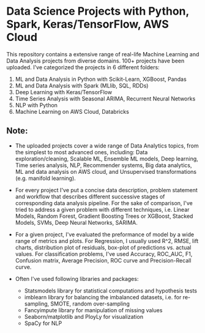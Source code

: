 # Data Science Projects with Python, Spark, Keras/TensorFlow, AWS Cloud
This repository contains a extensive range of real-life Machine Learning and Data Analysis projects from diverse domains. 100+ projects have been uploaded. I've categorized the projects in 6 different folders:
 1) ML and Data Analysis in Python with Scikit-Learn, XGBoost, Pandas
 2) ML and Data Analysis with Spark (MLlib, SQL, RDDs) 
 3) Deep Learning with Keras/TensorFlow
 4) Time Series Analysis with Seasonal ARIMA, Recurrent Neural Networks
 5) NLP with Python
 6) Machine Learning on AWS Cloud, Databricks

## Note:
- The uploaded projects cover a wide range of Data Analytics topics, from the simplest to most advanced ones, including: Data exploration/cleaning, Scalable ML, Ensemble ML models, Deep learning, Time series analysis, NLP, Recommender systems, Big data analytics, ML and data analysis on AWS cloud, and Unsupervised transformations (e.g. manifold learning).
- For every project I've put a concise data description, problem statement and workflow that describes different successive stages of corresponding data analysis pipeline. For the sake of comparison, I've tried to address a given problem with different techniques, i.e. Linear Models, Random Forest, Gradient Boosting Trees or XGBoost, Stacked Models, SVMs, Deep Neural Networks, SARIMA. 
- For a given project, I've evaluated the preformance of model by a wide range of metrics and plots. For Regression, I usually used R^2, RMSE, lift charts, distribution plot of residuals, box-plot of predictions vs. actual values. For classification problems, I've used Accuracy, ROC_AUC, F1, Confusion matrix, Average Precision, ROC curve and Precision-Recall curve. 

- Often I've used following libraries and packages:
   * Statsmodels library for statistical computations and hypothesis tests
   * imblearn library for balancing the imbalanced datasets, i.e. for re-sampling, SMOTE, random over-sampling
   * Fancyimpute library for manipulation of missing values
   * Seaborn/matplotlib and PloyLy for visualization
   * SpaCy for NLP
